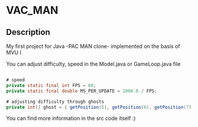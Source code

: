 # VAC_MAN

## Description
My first project for Java -PAC MAN clone- implemented on the basis of MVU
I

You can adjust difficulty, speed in the Model.java or GameLoop.java file

```java

# speed
private static final int FPS = 60;
private static final double MS_PER_UPDATE = 1000.0 / FPS;

# adjusting difficulty through ghosts
private int[] ghost = { getPosition(5), getPosition(6), getPosition(7), getPosition(8) };

```

You can find more information in the src code itself :)


